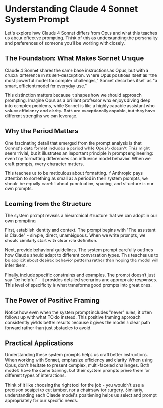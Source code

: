 # Understanding Claude 4 Sonnet System Prompt

Let's explore how Claude 4 Sonnet differs from Opus and what this teaches us about effective prompting. Think of this as understanding the personality and preferences of someone you'll be working with closely.

## The Foundation: What Makes Sonnet Unique

Claude 4 Sonnet shares the same base instructions as Opus, but with a crucial difference in its self-description. Where Opus positions itself as "the most powerful model for complex challenges," Sonnet describes itself as "a smart, efficient model for everyday use."

This distinction matters because it shapes how we should approach prompting. Imagine Opus as a brilliant professor who enjoys diving deep into complex problems, while Sonnet is like a highly capable assistant who values efficiency and clarity. Both are exceptionally capable, but they have different strengths we can leverage.

## Why the Period Matters

One fascinating detail that emerged from the prompt analysis is that Sonnet's date format includes a period while Opus's doesn't. This might seem trivial, but it illustrates an important principle in prompt engineering: even tiny formatting differences can influence model behavior. When we craft prompts, every character matters.

This teaches us to be meticulous about formatting. If Anthropic pays attention to something as small as a period in their system prompts, we should be equally careful about punctuation, spacing, and structure in our own prompts.

## Learning from the Structure

The system prompt reveals a hierarchical structure that we can adopt in our own prompting:

First, establish identity and context. The prompt begins with "The assistant is Claude" - simple, direct, unambiguous. When we write prompts, we should similarly start with clear role definition.

Next, provide behavioral guidelines. The system prompt carefully outlines how Claude should adapt to different conversation types. This teaches us to be explicit about desired behavior patterns rather than hoping the model will infer them.

Finally, include specific constraints and examples. The prompt doesn't just say "be helpful" - it provides detailed scenarios and appropriate responses. This level of specificity is what transforms good prompts into great ones.

## The Power of Positive Framing

Notice how even when the system prompt includes "never" rules, it often follows up with what TO do instead. This positive framing approach consistently yields better results because it gives the model a clear path forward rather than just obstacles to avoid.

## Practical Applications

Understanding these system prompts helps us craft better instructions. When working with Sonnet, emphasize efficiency and clarity. When using Opus, don't hesitate to present complex, multi-faceted challenges. Both models have the same training, but their system prompts prime them for different types of interactions.

Think of it like choosing the right tool for the job - you wouldn't use a precision scalpel to cut lumber, nor a chainsaw for surgery. Similarly, understanding each Claude model's positioning helps us select and prompt appropriately for our specific needs.